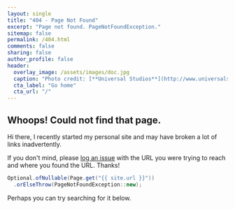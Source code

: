 ```yaml
---
layout: single
title: "404 - Page Not Found"
excerpt: "Page not found. PageNotFoundException."
sitemap: false
permalink: /404.html
comments: false
sharing: false
author_profile: false
header:
  overlay_image: /assets/images/doc.jpg
  caption: "Photo credit: [**Universal Studios**](http://www.universalstudios.com/)"
  cta_label: "Go home"
  cta_url: "/"
---
```


## Whoops! Could not find that page.

Hi there, I recently started my personal site and may have broken
a lot of links inadvertently.

If you don't mind, please <a href="https://github.com/FilippoMito/filippomito.github.io/issues/new">log an issue</a> with the URL you were trying to reach and where you found the URL. Thanks!

```java
Optional.ofNullable(Page.get("{{ site.url }}"))
  .orElseThrow(PageNotFoundException::new);
```

Perhaps you can try searching for it below.

<script type="text/javascript">
  var GOOG_FIXURL_LANG = 'en';
  var GOOG_FIXURL_SITE = '{{ site.url }}'
</script>
<script type="text/javascript"
  src="//linkhelp.clients.google.com/tbproxy/lh/wm/fixurl.js">
</script>